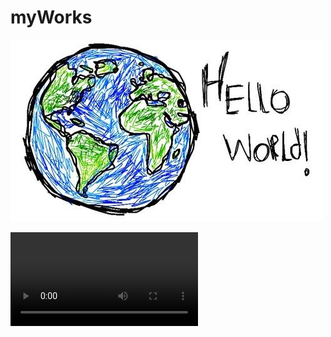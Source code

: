 # myWorks
![image](https://github.com/yongjingli/myWorks/blob/master/hello.jpg)

![Watch the video](https://github.com/yongjingli/myWorks/blob/master/videos/test2.mp4)
